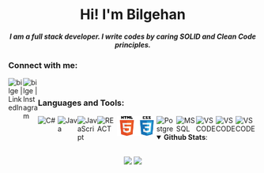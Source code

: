 
<h1 align = "center">Hi! I'm Bilgehan</h1>
<p align = "center"><i><strong>I am a full stack developer. I write codes by caring SOLID and Clean Code principles.</strong></i></p>

### Connect with me:

[<img align="left" alt="bilge | LinkedIn" width="30px" src="https://cdn.jsdelivr.net/npm/simple-icons@v3/icons/linkedin.svg" />][linkedin]
[<img align="left" alt="bilge | Instagram" width="30px" src="https://cdn.jsdelivr.net/npm/simple-icons@v3/icons/instagram.svg" />][instagram]


<br />

### Languages and Tools:

[<img align="left" alt="C#" width="40px" src="https://raw.githubusercontent.com/jmnote/z-icons/master/svg/csharp.svg" />][csharp]
[<img align="left" alt="Java" width="40px" src="https://raw.githubusercontent.com/jmnote/z-icons/master/svg/java.svg" />][java]
[<img align="left" alt="JavaScript" width="40px" src="https://raw.githubusercontent.com/jmnote/z-icons/master/svg/javascript.svg" />][JavaScript]
[<img align="left" alt="REACT" width="40px" src="https://upload.wikimedia.org/wikipedia/commons/thumb/4/47/React.svg/1200px-React.svg.png" />][React]
[<img align="left" alt="HTML" width="40px" src="https://raw.githubusercontent.com/github/explore/80688e429a7d4ef2fca1e82350fe8e3517d3494d/topics/html/html.png" />][html5]
[<img align="left" alt="CSS" width="40px" src="https://raw.githubusercontent.com/github/explore/80688e429a7d4ef2fca1e82350fe8e3517d3494d/topics/css/css.png" />][css]
[<img align="left" alt="Postgre" width="40px" src="https://upload.wikimedia.org/wikipedia/commons/2/29/Postgresql_elephant.svg" />][postgre]
[<img align="left" alt="MSSQL" width="40px" src="https://www.iconshock.com/image/Lumina/Database/microsoft_sql_server/" />][mssql]
[<img align="left" alt="VSCODE" width="40px" src="https://encrypted-tbn0.gstatic.com/images?q=tbn:ANd9GcSPBLLlRIzSnkyCOaKynb2i2SCvOYZh-8EYlw&usqp=CAU" />][oracle]
[<img align="left" alt="VSCODE" width="40px" src="https://upload.wikimedia.org/wikipedia/commons/thumb/9/9a/Visual_Studio_Code_1.35_icon.svg/1024px-Visual_Studio_Code_1.35_icon.svg.png" />][VisualStudioCode]
[<img align="left" alt="VSCODE" width="40px" src="https://raw.githubusercontent.com/jmnote/z-icons/master/svg/github.svg" />][github]


<br />
<br />



  <details open>
 <summary><b>Github Stats</b>: </summary>
<br>
<p align = "center">
  <img src = "https://github-readme-stats.vercel.app/api/top-langs/?username=BilgehanEROGLU9&langs_count=8&hide=TSQL,PLpgSQL&theme=vue-dark&layout=compact&show_icons=true">
  <img src = "https://github-readme-stats.vercel.app/api?username=BilgehanEROGLU9&hide=prs,issues,contribs&show_icons=true&hide_border=true&theme=vue-dark"> 

 
</p>

</details>
 




[csharp]: https://en.wikipedia.org/wiki/C_Sharp_(programming_language)
[java]: https://en.wikipedia.org/wiki/Java_(programming_language)
[JavaScript]: https://en.wikipedia.org/wiki/JavaScript
[postgre]: https://en.wikipedia.org/wiki/PostgreSQL
[mssql]: https://en.wikipedia.org/wiki/Microsoft_SQL_Server
[html5]: https://en.wikipedia.org/wiki/HTML5
[css]: https://en.wikipedia.org/wiki/CSS
[React]: https://en.wikipedia.org/wiki/React_(JavaScript_library)
[VisualStudioCode]: https://en.wikipedia.org/wiki/Visual_Studio_Code
[github]: https://en.wikipedia.org/wiki/GitHub
[oracle]: https://en.wikipedia.org/wiki/Oracle_Database
[instagram]: https://www.instagram.com/bilgehan_eroglu/?hl=tr
[linkedin]: https://www.linkedin.com/in/bilgehan-ero%C4%9Flu-659621210/
